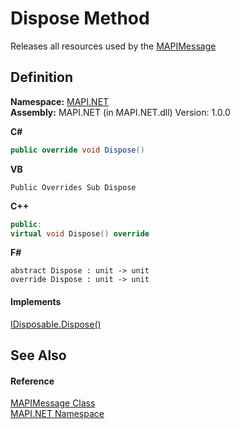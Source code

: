 # Dispose Method


Releases all resources used by the <a href="29b8d96c-1ec2-828d-35a5-fae12d8802c8.md">MAPIMessage</a>



## Definition
**Namespace:** <a href="5bef4637-66f8-16d4-e5f4-4d0da57a1538.md">MAPI.NET</a>  
**Assembly:** MAPI.NET (in MAPI.NET.dll) Version: 1.0.0

**C#**
``` C#
public override void Dispose()
```
**VB**
``` VB
Public Overrides Sub Dispose
```
**C++**
``` C++
public:
virtual void Dispose() override
```
**F#**
``` F#
abstract Dispose : unit -> unit 
override Dispose : unit -> unit 
```



#### Implements
<a href="https://learn.microsoft.com/dotnet/api/system.idisposable.dispose#system-idisposable-dispose" target="_blank" rel="noopener noreferrer">IDisposable.Dispose()</a>  


## See Also


#### Reference
<a href="29b8d96c-1ec2-828d-35a5-fae12d8802c8.md">MAPIMessage Class</a>  
<a href="5bef4637-66f8-16d4-e5f4-4d0da57a1538.md">MAPI.NET Namespace</a>  
